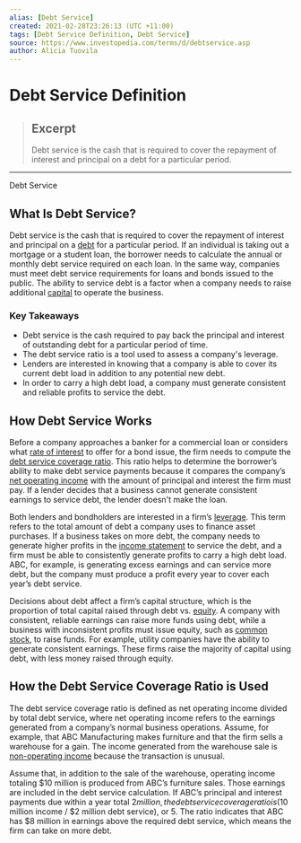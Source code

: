 ```yaml
---
alias: [Debt Service]
created: 2021-02-28T23:26:13 (UTC +11:00)
tags: [Debt Service Definition, Debt Service]
source: https://www.investopedia.com/terms/d/debtservice.asp
author: Alicia Tuovila
---
```


# Debt Service Definition

> ## Excerpt
> Debt service is the cash that is required to cover the repayment of interest and principal on a debt for a particular period.

---

Debt Service
## What Is Debt Service?

Debt service is the cash that is required to cover the repayment of interest and principal on a [debt](https://www.investopedia.com/terms/d/debt.asp) for a particular period. If an individual is taking out a mortgage or a student loan, the borrower needs to calculate the annual or monthly debt service required on each loan. In the same way, companies must meet debt service requirements for loans and bonds issued to the public. The ability to service debt is a factor when a company needs to raise additional [capital](https://www.investopedia.com/terms/c/capital.asp) to operate the business.

### Key Takeaways

-   Debt service is the cash required to pay back the principal and interest of outstanding debt for a particular period of time.
-   The debt service ratio is a tool used to assess a company's leverage.
-   Lenders are interested in knowing that a company is able to cover its current debt load in addition to any potential new debt.
-   In order to carry a high debt load, a company must generate consistent and reliable profits to service the debt.

## How Debt Service Works

Before a company approaches a banker for a commercial loan or considers what [rate of interest](https://www.investopedia.com/terms/i/interestrate.asp) to offer for a bond issue, the firm needs to compute the [debt service coverage ratio](https://www.investopedia.com/terms/d/dscr.asp). This ratio helps to determine the borrower’s ability to make debt service payments because it compares the company’s [net operating income](https://www.investopedia.com/terms/n/noi.asp) with the amount of principal and interest the firm must pay. If a lender decides that a business cannot generate consistent earnings to service debt, the lender doesn't make the loan.

Both lenders and bondholders are interested in a firm’s [leverage](https://www.investopedia.com/terms/l/leverage.asp). This term refers to the total amount of debt a company uses to finance asset purchases. If a business takes on more debt, the company needs to generate higher profits in the [income statement](https://www.investopedia.com/terms/i/incomestatement.asp) to service the debt, and a firm must be able to consistently generate profits to carry a high debt load. ABC, for example, is generating excess earnings and can service more debt, but the company must produce a profit every year to cover each year’s debt service.

Decisions about debt affect a firm’s capital structure, which is the proportion of total capital raised through debt vs. [equity](https://www.investopedia.com/terms/e/equity.asp). A company with consistent, reliable earnings can raise more funds using debt, while a business with inconsistent profits must issue equity, such as [common stock](https://www.investopedia.com/terms/c/commonstock.asp), to raise funds. For example, utility companies have the ability to generate consistent earnings. These firms raise the majority of capital using debt, with less money raised through equity.

## How the Debt Service Coverage Ratio is Used

The debt service coverage ratio is defined as net operating income divided by total debt service, where net operating income refers to the earnings generated from a company’s normal business operations. Assume, for example, that ABC Manufacturing makes furniture and that the firm sells a warehouse for a gain. The income generated from the warehouse sale is [non-operating income](https://www.investopedia.com/terms/n/non-operating-income.asp) because the transaction is unusual.

Assume that, in addition to the sale of the warehouse, operating income totaling $10 million is produced from ABC’s furniture sales. Those earnings are included in the debt service calculation. If ABC’s principal and interest payments due within a year total $2 million, the debt service coverage ratio is ($10 million income / $2 million debt service), or 5. The ratio indicates that ABC has $8 million in earnings above the required debt service, which means the firm can take on more debt.
